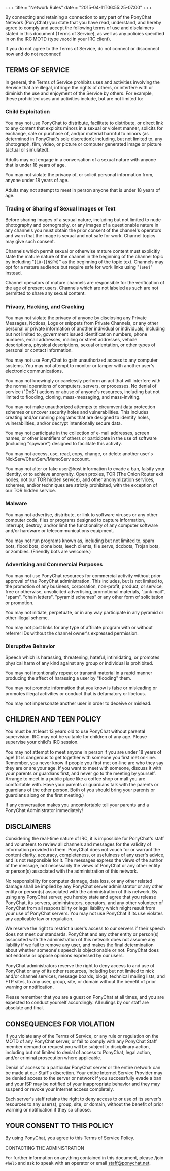 +++
title = "Network Rules"
date = "2015-04-11T06:55:25-07:00"
+++

By connecting and retaining a connection to any part of the PonyChat Network 
(PonyChat) you state that you have read, understand, and hereby agree to comply 
and accept the following terms of use and disclaimers stated in this document 
(Terms of Service), as well as any policies specified in on the IRC MOTD (type 
`/motd` in your IRC client).

If you do not agree to the Terms of Service, do not connect or disconnect now 
and do not reconnect!

## TERMS OF SERVICE

In general, the Terms of Service prohibits uses and activities involving the 
Service that are illegal, infringe the rights of others, or interfere with or 
diminish the use and enjoyment of the Service by others. For example, these 
prohibited uses and activities include, but are not limited to:

### Child Exploitation

You may not use PonyChat to distribute, facilitate to distribute, or direct 
link to any content that exploits minors in a sexual or violent manner, 
solicits for exchange, sale or purchase of, and/or material harmful to minors 
(as determined in PonyChat's sole discretion); including, but not limited to, 
any photograph, film, video, or picture or computer generated image or picture 
(actual or simulated).

Adults may not engage in a conversation of a sexual nature with anyone that is 
under 18 years of age.

You may not violate the privacy of, or solicit personal information from, 
anyone under 18 years of age.

Adults may not attempt to meet in person anyone that is under 18 years of age.

### Trading or Sharing of Sexual Images or Text

Before sharing images of a sexual nature, including but not limited to nude 
photography and pornography, or any images of a questionable nature in any 
channels you must obtain the prior consent of the channel's operators and warn 
that the image is sexual and not safe for work. Channel topics may give such 
consent.

Channels which permit sexual or otherwise mature content must explicitly state 
the mature nature of the channel in the beginning of the channel topic by 
including "`[18+][NSFW]`" as the beginning of the topic text. Channels may opt 
for a mature audience but require safe for work links using "`[SFW]`" instead.

Channel operators of mature channels are responsible for the verification of 
the age of present users. Channels which are not labeled as such are not 
permitted to share any sexual content.

### Privacy, Hacking, and Cracking

You may not violate the privacy of anyone by disclosing any Private Messages, 
Notices, Logs or snippets from Private Channels, or any other personal or 
private information of another individual or individuals, including but not 
limited to, government issued identification numbers, phone numbers, email 
addresses, mailing or street addresses, vehicle descriptions, physical 
descriptions, sexual orientation, or other types of personal or contact 
information.

You may not use PonyChat to gain unauthorized access to any computer systems. 
You may not attempt to monitor or tamper with another user's electronic 
communications.

You may not knowingly or carelessly perform an act that will interfere with the 
normal operations of computers, servers, or processes. No denial of service 
("DoS") actions or abuse of anyone's resources, including but not limited to 
flooding, cloning, mass-messaging, and mass-inviting.

You may not make unauthorized attempts to circumvent data protection schemes or 
uncover security holes and vulnerabilities. This includes creating and/or 
running programs that are designed to identify holes, vulnerabilities, and/or 
decrypt intentionally secure data.

You may not participate in the collection of e-mail addresses, screen names, or 
other identifiers of others or participate in the use of software (including 
"spyware") designed to facilitate this activity.

You may not access, use, read, copy, change, or delete another user's 
NickServ/ChanServ/MemoServ account.

You may not alter or fake user@host information to evade a ban, falsify your 
identity, or to achieve anonymity. Open proxies, TOR (The Onion Router exit 
nodes, not our TOR hidden service), and other anonymization services, schemes, 
and/or techniques are strictly prohibited, with the exception of our TOR hidden 
service.

### Malware

You may not advertise, distribute, or link to software viruses or any other 
computer code, files or programs designed to capture information, interrupt, 
destroy, and/or limit the functionality of any computer software and/or 
hardware or telecommunications equipment.

You may not run programs known as, including but not limited to, spam bots, 
flood bots, clone bots, leech clients, file servs, dccbots, Trojan bots, or 
zombies. (Friendly bots are welcome.)

### Advertising and Commercial Purposes

You may not use PonyChat resources for commercial activity without prior 
approval of the PonyChat administration. This includes, but is not limited to, 
the promotion of any business, corporation, non-profit, product, or service, 
free or otherwise, unsolicited advertising, promotional materials, "junk mail", 
"spam", "chain letters", "pyramid schemes" or any other form of solicitation or 
promotion.

You may not initiate, perpetuate, or in any way participate in any pyramid or 
other illegal scheme.

You may not post links for any type of affiliate program with or without 
referrer IDs without the channel owner's expressed permission.

### Disruptive Behavior

Speech which is harassing, threatening, hateful, intimidating, or promotes 
physical harm of any kind against any group or individual is prohibited.

You may not intentionally repeat or transmit material in a rapid manner 
producing the affect of harassing a user by "flooding" them.

You may not promote information that you know is false or misleading or 
promotes illegal activities or conduct that is defamatory or libelous.

You may not impersonate another user in order to deceive or mislead.

## CHILDREN AND TEEN POLICY

You must be at least 13 years old to use PonyChat without parental supervision. 
IRC may not be suitable for children of any age. Please supervise your child's 
IRC session.

You may not attempt to meet anyone in person if you are under 18 years of age! 
(It is dangerous to get together with someone you first met on-line. Remember, 
you never know if people you first met on-line are who they say they are or are 
your age. If you want to meet with someone, discuss it with your parents or 
guardians first, and never go to the meeting by yourself. Arrange to meet in 
a public place like a coffee shop or mall you are comfortable with. Have your 
parents or guardians talk with the parents or guardians of the other person. 
Both of you should bring your parents or guardians along on the first meeting.)

If any conversation makes you uncomfortable tell your parents and a PonyChat 
Administrator immediately!

## DISCLAIMERS

Considering the real-time nature of IRC, it is impossible for PonyChat's staff 
and volunteers to review all channels and messages for the validity of 
information provided in them. PonyChat does not vouch for or warrant the 
content clarity, accuracy, completeness, or usefulness of any user's advice, 
and is not responsible for it. The messages express the views of the author of 
the message, not necessarily the views of PonyChat or any other entity or 
person(s) associated with the administration of this network.

No responsibility for computer damage, data loss, or any other related damage 
shall be implied by any PonyChat server administrator or any other entity or 
person(s) associated with the administration of this network. By using any 
PonyChat server, you hereby state and agree that you release PonyChat, its 
servers, administrators, operators, and any other volunteer of PonyChat from 
all responsibility or legal liability which might result from your use of 
PonyChat servers. You may not use PonyChat if its use violates any applicable 
law or regulation.

We reserve the right to restrict a user's access to our servers if their speech 
does not meet our standards. PonyChat and any other entity or person(s) 
associated with the administration of this network does not assume any 
liability if we fail to remove any user, and makes the final determination 
about whether someone's speech is objectionable or not. PonyChat does not 
endorse or oppose opinions expressed by our users.

PonyChat administrators reserve the right to deny access to and use of PonyChat 
or any of its other resources, including but not limited to nick and/or channel 
services, message boards, blogs, technical mailing lists, and FTP sites, to any 
user, group, site, or domain without the benefit of prior warning or 
notification.

Please remember that you are a guest on PonyChat at all times, and you are 
expected to conduct yourself accordingly. All rulings by our staff are absolute 
and final.

## CONSEQUENCES FOR VIOLATION

If you violate any of the Terms of Service, or any rule or regulation on the 
MOTD of any PonyChat server, or fail to comply with any PonyChat Staff member 
demand or request you will be subject to disciplinary action, including but not 
limited to denial of access to PonyChat, legal action, and/or criminal 
prosecution where applicable.

Denial of access to a particular PonyChat server or the entire network can be 
made at our Staff's discretion. Your entire Internet Service Provider may be 
denied access to the server or network if you successfully evade a ban and your 
ISP may be notified of your inappropriate behavior and they may suspend or 
revoke your Internet access completely.

Each server's staff retains the right to deny access to or use of its server's 
resources to any user(s), group, site, or domain, without the benefit of prior 
warning or notification if they so choose.

## YOUR CONSENT TO THIS POLICY

By using PonyChat, you agree to this Terms of Service Policy.

CONTACTING THE ADMINISTRATION

For further information on anything contained in this document, please /join 
`#help` and ask to speak with an operator or email 
[staff@ponychat.net](mailto:staff@ponychat.net).
